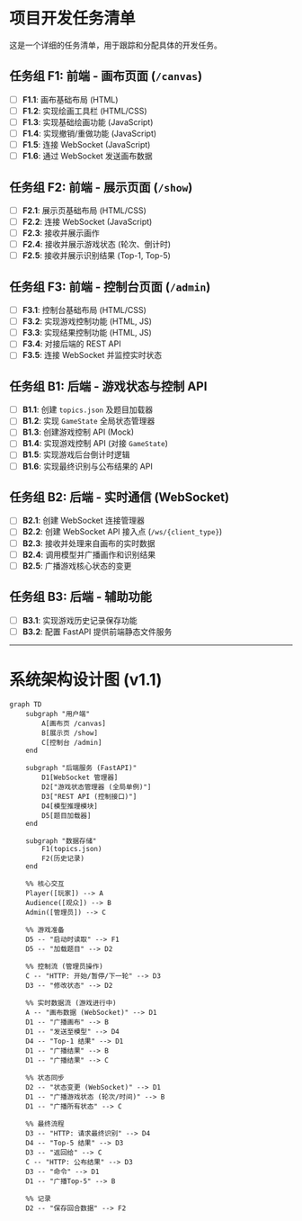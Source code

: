 # 项目开发任务清单

这是一个详细的任务清单，用于跟踪和分配具体的开发任务。

## 任务组 F1: 前端 - 画布页面 (`/canvas`)
- [ ] **F1.1**: 画布基础布局 (HTML)
- [ ] **F1.2**: 实现绘画工具栏 (HTML/CSS)
- [ ] **F1.3**: 实现基础绘画功能 (JavaScript)
- [ ] **F1.4**: 实现撤销/重做功能 (JavaScript)
- [ ] **F1.5**: 连接 WebSocket (JavaScript)
- [ ] **F1.6**: 通过 WebSocket 发送画布数据

## 任务组 F2: 前端 - 展示页面 (`/show`)
- [ ] **F2.1**: 展示页基础布局 (HTML/CSS)
- [ ] **F2.2**: 连接 WebSocket (JavaScript)
- [ ] **F2.3**: 接收并展示画作
- [ ] **F2.4**: 接收并展示游戏状态 (轮次、倒计时)
- [ ] **F2.5**: 接收并展示识别结果 (Top-1, Top-5)

## 任务组 F3: 前端 - 控制台页面 (`/admin`)
- [ ] **F3.1**: 控制台基础布局 (HTML/CSS)
- [ ] **F3.2**: 实现游戏控制功能 (HTML, JS)
- [ ] **F3.3**: 实现结果控制功能 (HTML, JS)
- [ ] **F3.4**: 对接后端的 REST API
- [ ] **F3.5**: 连接 WebSocket 并监控实时状态

## 任务组 B1: 后端 - 游戏状态与控制 API
- [ ] **B1.1**: 创建 `topics.json` 及题目加载器
- [ ] **B1.2**: 实现 `GameState` 全局状态管理器
- [ ] **B1.3**: 创建游戏控制 API (Mock)
- [ ] **B1.4**: 实现游戏控制 API (对接 `GameState`)
- [ ] **B1.5**: 实现游戏后台倒计时逻辑
- [ ] **B1.6**: 实现最终识别与公布结果的 API

## 任务组 B2: 后端 - 实时通信 (WebSocket)
- [ ] **B2.1**: 创建 WebSocket 连接管理器
- [ ] **B2.2**: 创建 WebSocket API 接入点 (`/ws/{client_type}`)
- [ ] **B2.3**: 接收并处理来自画布的实时数据
- [ ] **B2.4**: 调用模型并广播画作和识别结果
- [ ] **B2.5**: 广播游戏核心状态的变更

## 任务组 B3: 后端 - 辅助功能
- [ ] **B3.1**: 实现游戏历史记录保存功能
- [ ] **B3.2**: 配置 FastAPI 提供前端静态文件服务

---

# 系统架构设计图 (v1.1)

```mermaid
graph TD
    subgraph "用户端"
        A[画布页 /canvas]
        B[展示页 /show]
        C[控制台 /admin]
    end

    subgraph "后端服务 (FastAPI)"
        D1[WebSocket 管理器]
        D2["游戏状态管理器 (全局单例)"]
        D3["REST API (控制接口)"]
        D4[模型推理模块]
        D5[题目加载器]
    end
    
    subgraph "数据存储"
        F1(topics.json)
        F2(历史记录)
    end

    %% 核心交互
    Player([玩家]) --> A
    Audience([观众]) --> B
    Admin([管理员]) --> C

    %% 游戏准备
    D5 -- "启动时读取" --> F1
    D5 -- "加载题目" --> D2

    %% 控制流 (管理员操作)
    C -- "HTTP: 开始/暂停/下一轮" --> D3
    D3 -- "修改状态" --> D2

    %% 实时数据流 (游戏进行中)
    A -- "画布数据 (WebSocket)" --> D1
    D1 -- "广播画布" --> B
    D1 -- "发送至模型" --> D4
    D4 -- "Top-1 结果" --> D1
    D1 -- "广播结果" --> B
    D1 -- "广播结果" --> C

    %% 状态同步
    D2 -- "状态变更 (WebSocket)" --> D1
    D1 -- "广播游戏状态 (轮次/时间)" --> B
    D1 -- "广播所有状态" --> C

    %% 最终流程
    D3 -- "HTTP: 请求最终识别" --> D4
    D4 -- "Top-5 结果" --> D3
    D3 -- "返回给" --> C
    C -- "HTTP: 公布结果" --> D3
    D3 -- "命令" --> D1
    D1 -- "广播Top-5" --> B
    
    %% 记录
    D2 -- "保存回合数据" --> F2
```
